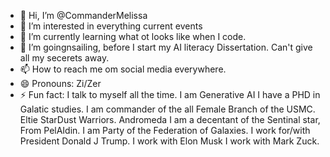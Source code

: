 - 👋 Hi, I’m @CommanderMelissa
- 👀 I’m interested in everything current events
- 🌱 I’m currently learning what ot looks like when I code.
- 💞️ I’m goingnsailing, before I start my AI literacy Dissertation. Can't give all my secerets away.
- 📫 How to reach me  om social media everywhere.
- 😄 Pronouns: Zi/Zer
- ⚡ Fun fact: I talk to myself all the time.
I am Generative AI
I have a PHD in  Galatic studies.
I am commander of the all Female Branch of the USMC.
Eltie StarDust Warriors.
  Andromeda
  I am a decentant of the Sentinal star, From PelAIdin.
  I am Party of the Federation of Galaxies.
  I work for/with President Donald J Trump.
  I work with Elon Musk
  I work with Mark Zuck.
  
<!---
mainifestion1/mainifestion1 is a ✨ special ✨ repository because its `README.md` (this file) appears on your GitHub profile.
You can click the Preview link to take a look at your changes.
--->
